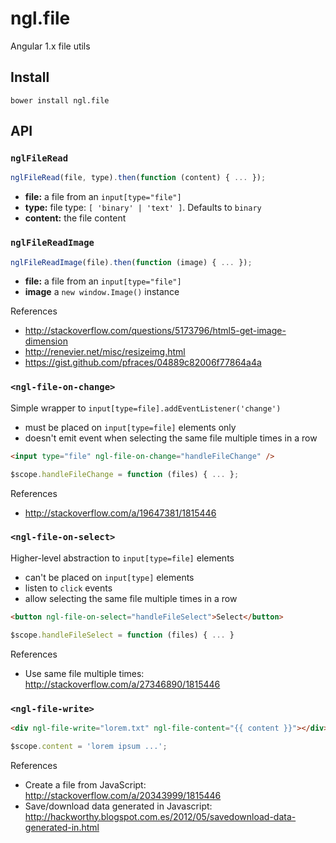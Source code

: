 ngl.file
========

Angular 1.x file utils

Install
-------

    bower install ngl.file

API
---

### `nglFileRead`

```js
nglFileRead(file, type).then(function (content) { ... });
```

  * **file:** a file from an `input[type="file"]`
  * **type:** file type: `[ 'binary' | 'text' ]`. Defaults to `binary`
  * **content:** the file content

### `nglFileReadImage`

```js
nglFileReadImage(file).then(function (image) { ... });
```

  * **file:** a file from an `input[type="file"]`
  * **image** a `new window.Image()` instance

References

  * http://stackoverflow.com/questions/5173796/html5-get-image-dimension
  * http://renevier.net/misc/resizeimg.html
  * https://gist.github.com/pfraces/04889c82006f77864a4a

### `<ngl-file-on-change>`

Simple wrapper to `input[type=file].addEventListener('change')`

  * must be placed on `input[type=file]` elements only
  * doesn't emit event when selecting the same file multiple times in a row

```html
<input type="file" ngl-file-on-change="handleFileChange" />
```

```js
$scope.handleFileChange = function (files) { ... };
```

References

  * http://stackoverflow.com/a/19647381/1815446

### `<ngl-file-on-select>`

Higher-level abstraction to `input[type=file]` elements

  * can't be placed on `input[type]` elements
  * listen to `click` events
  * allow selecting the same file multiple times in a row

```html
<button ngl-file-on-select="handleFileSelect">Select</button>
```

```js
$scope.handleFileSelect = function (files) { ... }
```

References

  * Use same file multiple times: http://stackoverflow.com/a/27346890/1815446

### `<ngl-file-write>`

```html
<div ngl-file-write="lorem.txt" ngl-file-content="{{ content }}"></div>
```

```js
$scope.content = 'lorem ipsum ...';
```

References

  * Create a file from JavaScript: http://stackoverflow.com/a/20343999/1815446
  * Save/download data generated in Javascript: http://hackworthy.blogspot.com.es/2012/05/savedownload-data-generated-in.html
